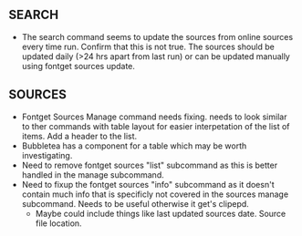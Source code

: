 ## SEARCH

- The search command seems to update the sources from online sources every time run. Confirm that this is not true. The sources should be updated daily (>24 hrs apart from last run) or can be updated manually using fontget sources update.


## SOURCES

- Fontget Sources Manage command needs fixing. needs to look similar to ther commands with table layout for easier interpetation of the list of items. Add a header to the list.
- Bubbletea has a component for a table which may be worth investigating.
- Need to remove fontget sources "list" subcommand as this is better handled in the manage subcommand.
- Need to fixup the fontget sources "info" subcommand as it doesn't contain much info that is specificly not covered in the sources manage subcommand. Needs to be useful otherwise it get's clipepd.
  - Maybe could include things like last updated sources date. Source file location.

